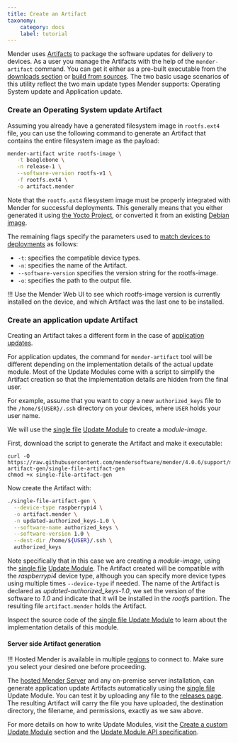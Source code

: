 ```yaml
---
title: Create an Artifact
taxonomy:
    category: docs
    label: tutorial
---
```


Mender uses [Artifacts](../../02.Overview/03.Artifact/docs.md) to package the
software updates for delivery to devices. As a user you manage the Artifacts
with the help of the `mender-artifact` command. You can get it either as a pre-built
executable from the [downloads section](../../10.Downloads)
or [build from sources](https://github.com/mendersoftware/mender-artifact?target=_blank).
The two basic usage scenarios of this utility reflect the two main update types
Mender supports: Operating System update and Application update.

### Create an Operating System update Artifact

Assuming you already have a generated filesystem image in `rootfs.ext4` file,
you can use the following command to generate an Artifact that contains the entire filesystem image as the payload:

```bash
mender-artifact write rootfs-image \
   -t beaglebone \
   -n release-1 \
   --software-version rootfs-v1 \
   -f rootfs.ext4 \
   -o artifact.mender
```

Note that the `rootfs.ext4` filesystem image must be properly integrated with Mender for successful deployments. This generally means that you either generated it using [the Yocto Project](../../05.Operating-System-updates-Yocto-Project/03.Build-for-demo/docs.md), or converted it from an existing
[Debian image](../../04.Operating-System-updates-Debian-family/02.Convert-a-Mender-Debian-image/docs.md).

The remaining flags specify the parameters used to [match devices to deployments](../../02.Overview/05.Deployment/docs.md#Algorithm-for-selecting-the-Deployment-for-the-Device) as follows:
* `-t`: specifies the compatible device types.
* `-n`: specifies the name of the Artifact.
* `--software-version` specifies the version string for the rootfs-image.
* `-o`: specifies the path to the output file.

!!! Use the Mender Web UI to see which rootfs-image version is currently installed on the device, and which Artifact was the last one to be installed.

### Create an application update Artifact

Creating an Artifact takes a different form in the case of [application updates](../../02.Overview/01.Introduction/docs.md#application-updates).

For application updates, the command for `mender-artifact` tool will be different depending on the
implementation details of the actual update module. Most of the Update Modules come with a script
to simplify the Artifact creation so that the implementation details are hidden from the final user.

For example, assume that you want to copy a new `authorized_keys` file to the `/home/${USER}/.ssh`
directory on your devices, where `USER` holds your user name.

We will use the [single file](https://hub.mender.io/t/single-file/486/26?target=_blank) [Update Module](../../06.Artifact-creation/08.Create-a-custom-Update-Module/docs.md) to create a *module-image*.

First, download the script to generate the Artifact and make it executable:
<!--AUTOVERSION: "mendersoftware/mender/%/support"/mender-->
```
curl -O https://raw.githubusercontent.com/mendersoftware/mender/4.0.6/support/modules-artifact-gen/single-file-artifact-gen
chmod +x single-file-artifact-gen
```

Now create the Artifact with:
```bash
./single-file-artifact-gen \
  --device-type raspberrypi4 \
  -o artifact.mender \
  -n updated-authorized_keys-1.0 \
  --software-name authorized_keys \
  --software-version 1.0 \
  --dest-dir /home/${USER}/.ssh \
  authorized_keys
```

Note specifically that in this case we are creating a *module-image*, using the [single
file](https://hub.mender.io/t/single-file/486/26?target=_blank) [Update
Module](../../06.Artifact-creation/08.Create-a-custom-Update-Module/docs.md). The Artifact created
will be compatible with the *raspberrypi4* device type, although you can specify more device types
using multiple times `--device-type` if needed. The name of the Artifact is declared as
*updated-authorized_keys-1.0*, we set the version of the software to *1.0* and indicate that it will
be installed in the *rootfs* partition. The resulting file `artifact.mender` holds the Artifact.

<!--AUTOVERSION: "mendersoftware/mender/blob/%/support"/mender-->
Inspect the source code of the
[single file Update Module](https://github.com/mendersoftware/mender/blob/4.0.6/support/modules/single-file?target=_blank)
to learn about the implementation details of this module.


#### Server side Artifact generation

!!! Hosted Mender is available in multiple [regions](/11.General/00.Hosted-Mender-regions/docs.md) to connect to. Make sure you select your desired one before proceeding.

The [hosted Mender Server](https://hosted.mender.io?target=_blank) and any on-premise server installation, can generate application update Artifacts automatically using the [single file](https://hub.mender.io/t/single-file/486?target=_blank)
Update Module. You can test it by uploading any file to the [releases page](https://hosted.mender.io/ui/#/releases?target=_blank). The resulting Artifact
will carry the file you have uploaded, the destination
directory, the filename, and permissions, exactly as we saw above.

<!--AUTOVERSION: "mendersoftware/mender/blob/%/Documentation"/mender-->
For more details on how to write Update Modules, visit the [Create a custom Update Module](../08.Create-a-custom-Update-Module/docs.md) section and the [Update Module API specification](https://github.com/mendersoftware/mender/blob/4.0.6/Documentation/update-modules-v3-file-api.md?target=_blank).

